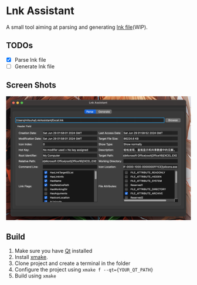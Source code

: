 # Lnk Assistant

A small tool aiming at parsing and generating [lnk file](https://learn.microsoft.com/en-us/openspecs/windows_protocols/ms-shllink/16cb4ca1-9339-4d0c-a68d-bf1d6cc0f943)(WIP).

## TODOs

- [x] Parse lnk file
- [ ] Generate lnk file

## Screen Shots

![Parse a lnk file](https://github.com/MMitsuha/LnkAssistant/blob/main/imgs/1.png)

## Build

1. Make sure you have [Qt](https://www.qt.io) installed
2. Install [xmake](https://xmake.io/#/).
3. Clone project and create a terminal in the folder
4. Configure the project using `xmake f --qt={YOUR_QT_PATH}`
5. Build using `xmake`
